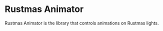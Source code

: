 Rustmas Animator
================

Rustmas Animator is the library that controls animations on Rustmas lights.
